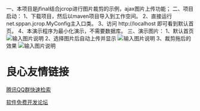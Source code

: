 一、本项目是jfinal结合jcrop进行图片裁剪的示例，ajax图片上传功能；
二、项目启动：
    1、下载项目，然后以maven项目导入到工作空间。
    2、直接运行net.sppan.jcrop.MyConfig主入口类。
    3、访问 http://localhost 即可看到默认首页。
    4、本演示程序为最小化演示，不需要数据库。
三、演示图片：
1、默认首页
![输入图片说明](http://git.oschina.net/uploads/images/2017/0221/174400_62744923_559378.png "在这里输入图片标题")
2、选择图片后自动上传并显示
![输入图片说明](http://git.oschina.net/uploads/images/2017/0221/174447_cc6bdba5_559378.png "在这里输入图片标题")
3、裁剪拖后的效果
![输入图片说明](http://git.oschina.net/uploads/images/2017/0221/174514_1840b677_559378.png "在这里输入图片标题")

 # 良心友情链接

[腾讯QQ群快速检索](http://u.720life.cn/s/8cf73f7c)

[软件免费开发论坛](http://u.720life.cn/s/bbb01dc0)
